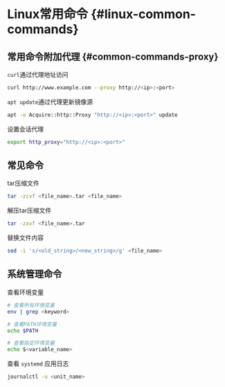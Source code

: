 # Linux常用命令 {#linux-common-commands}

## 常用命令附加代理 {#common-commands-proxy}
`curl`通过代理地址访问
```bash
curl http://www.example.com --proxy http://<ip>:<port>
```

`apt update`通过代理更新镜像源
```bash
apt -o Acquire::http::Proxy "http://<ip>:<port>" update
```

设置会话代理
```bash
export http_proxy="http://<ip>:<port>"
```

## 常见命令

tar压缩文件
```bash
tar -zcvf <file_name>.tar <file_name>
```

解压tar压缩文件
```bash
tar -zxvf <file_name>.tar
```

替换文件内容
```bash
sed -i 's/<old_string>/<new_string>/g' <file_name>
```



## 系统管理命令
查看环境变量
```bash
# 查看所有环境变量
env | grep <keyword>

# 查看PATH环境变量
echo $PATH

# 查看指定环境变量
echo $<variable_name>

```

查看 `systemd` 应用日志
```bash
journalctl -u <unit_name>
```

